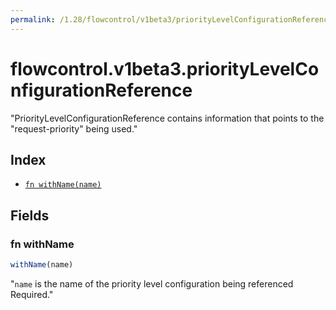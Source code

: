 ```yaml
---
permalink: /1.28/flowcontrol/v1beta3/priorityLevelConfigurationReference/
---
```


# flowcontrol.v1beta3.priorityLevelConfigurationReference

"PriorityLevelConfigurationReference contains information that points to the \"request-priority\" being used."

## Index

* [`fn withName(name)`](#fn-withname)

## Fields

### fn withName

```ts
withName(name)
```

"`name` is the name of the priority level configuration being referenced Required."